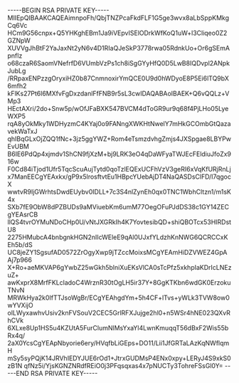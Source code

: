 -----BEGIN RSA PRIVATE KEY-----
MIIEpQIBAAKCAQEAimnpoFh/QbjTNZPcaFkdFLF1G5ge3wvx8aLbSppKMkgCq6Vc
HCm9G56cnpx+Q5YHKghEBm1Ja9iVEpvISElODrkWfKoQ1uW+l3Cliqeo0Z2GZNpW
XUVVgJhBtF2YaJaxNt2yN6v4D1RIaQJeSkP3778rwa05RdnkUo+Or6gSEmApnflz
o68czaR6SaomVNefrfD6VUmbVzPs1ch8iSgGYyHfQ0D5LwB8IQDvpl2ANpkJubLg
/RRpaxENPzzgOryxiHZ0b87CnmnoxirYmQCE0U9d0hWDyoE8P5Ei6lTQ9bX6mfh2
kFlKs27Pt6l6MXfvFgDxzdanlFfFNB9r5sL3cwIDAQABAoIBAEK+Q6vQQLz+VMp3
HEctAXri/2do+Snw5p/wOfJFaBXK547BVCM4dToGR9ur9q68f4PjLHo05LyeWXP5
rqA8yOkMky1WDHyzmC4KYaj0o9FANngXWKHtNwelY7mHkGCOmbGtQazavekWaTxJ
qhIBqGLxOjZQQ1fNc+3jz5ggYWZ+Rom4eTsmzdvhgZmjs4JXSpgae8LBYPwEvUBM
B6IE6PdQp4xjmdv1ShCN9fjXzM+bj9LRK3eO4qDaWFyaTWJEcFEldiuJfoZx916w
F0Cd84iTjod1Ufr5TqcScuAujTytd0qoTzlEQExUCFhVzV3geRI6xVqKfURjRnLj
x7ManEECgYEAxkx/gP9x5lrosftvtEu1HBpcYUebAjDT4NaQASDsClFD/l7qgocX
wwtvR9IjGWrhtsDwdEUybv0IDLL+7c3S4nlZynEh0qx0TNC1WbhCltzn1/m1sK4x
SXb7fE9ObW8dPZBUDs9aMViuebKm6umM77OegOFuPJdDS38c1GY14ZECgYEAsrCB
llQS4tvrOYMuNDoCHp0U/vNtJXGRkIh4K7YovtesibQD+shiQBOTcx53HIRDstU8
2275HMubcA4bnbgnkHGN2nIIcWEleE9qAl0UJxfYLdzhKnNWG6QCRCCxKEh5b/dS
UC8jeZY1SgsufAD0572ZrOgyXwp9jTZccMoixsMCgYEAmHiDZVWEZ4GpAAj7p966
X+Ro+aeMKVAP6gYwbZ25wGkh5blniXuEKsVlCA0sTcPfz5xkhpIaKDrIcLNEzuZ+
awKxprX8MrfFKLcladoC4WrznR30tOgLH5ir37Y+8GgKTKbn6wdGK0ErzokuTNvN
MRWkHya2k0IfTTJsoWgBr/ECgYEAhgdYm+5h4CF+lTvs+yWLk3TVW8ow0wYVXijO
olLWyxawhvUsiv2knFVSouV2CEC5GrlRFXJujge2hl0+n5WSr4hNE023QXvRhCVk
6XLxe8Up1HS5u4KZUtA5FurClumNlMsYxaYl4LwnKmuqqT56dBxF2Wis55bRx4q/
2aX0YcsCgYEApNbyorie6ery/HVqfbLiGEps+DO11/Lii1JfGRTaLAzKqNWflqmH
mSy5syPQjK14JRVhIEDYJUE6rOd1+JtrxGUDMsP4ENx0xpy+LERyJ4S9xkS0zB1N
qfNz5i/YjsKGNZNRdfREiO0j3PFqsqxas4x7pNUCTy3TohreFSsGl0Y=
-----END RSA PRIVATE KEY-----
